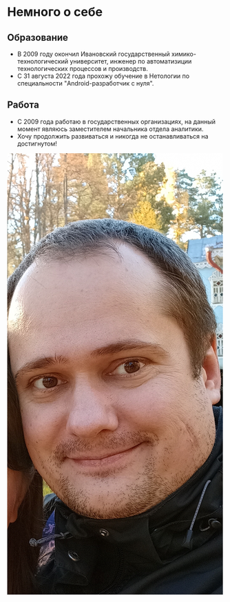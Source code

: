# Немного о себе

## Образование

+ В 2009 году окончил Ивановский государственный химико-технологический университет, инженер по автоматизиции технологических процессов и производств.
+ С 31 августа 2022 года прохожу обучение в Нетологии по специальности "Android-разработчик с нуля".

## Работа

+ С 2009 года работаю в государственных организациях, на данный момент являюсь заместителем начальника отдела аналитики.
+ Хочу продолжить развиваться и никогда не останавливаться на достигнутом!

![Моё фото](images/photo.jpg)